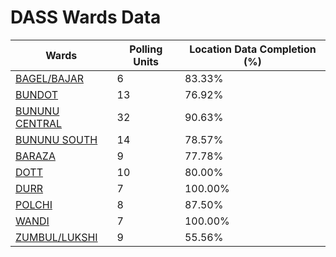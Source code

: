 
# DASS Wards Data

| Wards | Polling Units | Location Data Completion (%) |
| ---- | ----- | ------- |
| [BAGEL/BAJAR](./wards/1120-bagel/bajar) | 6 | 83.33% |
| [BUNDOT](./wards/1121-bundot) | 13 | 76.92% |
| [BUNUNU CENTRAL](./wards/1122-bununu-central) | 32 | 90.63% |
| [BUNUNU SOUTH](./wards/1123-bununu-south) | 14 | 78.57% |
| [BARAZA](./wards/1124-baraza) | 9 | 77.78% |
| [DOTT](./wards/1125-dott) | 10 | 80.00% |
| [DURR](./wards/1126-durr) | 7 | 100.00% |
| [POLCHI](./wards/1127-polchi) | 8 | 87.50% |
| [WANDI](./wards/1128-wandi) | 7 | 100.00% |
| [ZUMBUL/LUKSHI](./wards/1129-zumbul/lukshi) | 9 | 55.56% |




